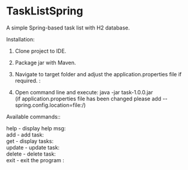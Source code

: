 # TaskListSpring
A simple Spring-based task list with H2 database. <br>

Installation:<br>

1. Clone project to IDE.<br>

2. Package jar with Maven.<br>

3. Navigate to target folder and adjust the application.properties file if required. :<br>

4. Open command line and execute: java -jar task-1.0.0.jar <br>
   (if application.properties file has been changed please add --spring.config.location=file:/<pathTofile>)
	
Available commands::<br>

help - display help msg:<br>
add - add task:<br>
get - display tasks:<br>
update - update task:<br>
delete - delete task:<br>
exit - exit the program :<br>
